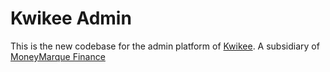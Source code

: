 # Kwikee Admin

This is the new codebase for the admin platform of [Kwikee](https://kwikee.app). A subsidiary of [MoneyMarque Finance](https://moneymarqueng.com/)
